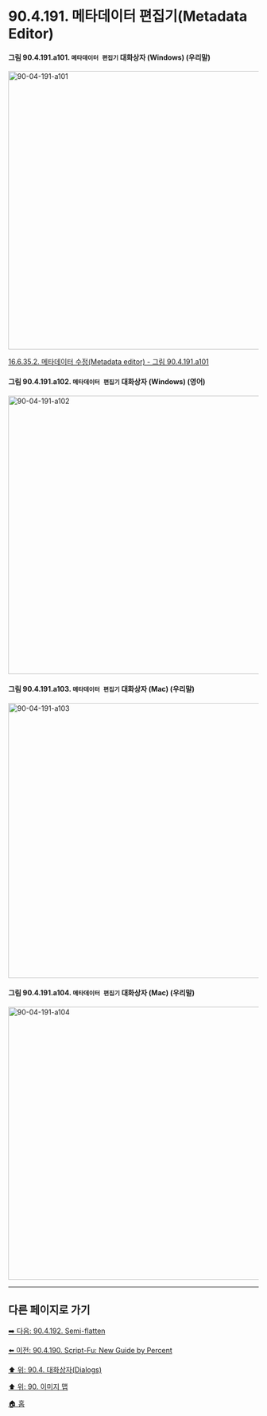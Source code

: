 # 90.4.191. 메타데이터 편집기(Metadata Editor)

<a id="90-04-191-a101"></a>

#### 그림 90.4.191.a101. `메타데이터 편집기` 대화상자 (Windows) (우리말)
<img width="646" height="559" alt="90-04-191-a101" src="https://github.com/user-attachments/assets/9af4468d-304f-4d83-8abb-f3428de0bf21" />

[16.6.35.2. 메타데이터 수정(Metadata editor) - 그림 90.4.191.a101](./16-06-35-02-metadata-editor.md#90-04-191-a101)

<a id="90-04-191-a102"></a>

#### 그림 90.4.191.a102. `메타데이터 편집기` 대화상자 (Windows) (영어)
<img width="646" height="559" alt="90-04-191-a102" src="https://github.com/user-attachments/assets/4c67a79b-edd3-4e97-b635-9e4c3a00b42f" />

<a id="90-04-191-a103"></a>

#### 그림 90.4.191.a103. `메타데이터 편집기` 대화상자 (Mac) (우리말)
<img width="645" height="552" alt="90-04-191-a103" src="https://github.com/user-attachments/assets/7ea3b1a3-16a3-4110-9f0d-7e78aa9a766e" />

<a id="90-04-191-a104"></a>

#### 그림 90.4.191.a104. `메타데이터 편집기` 대화상자 (Mac) (우리말)
<img width="645" height="548" alt="90-04-191-a104" src="https://github.com/user-attachments/assets/f19b3382-f7a4-4630-b61a-7f359716d0ef" />

***

## 다른 페이지로 가기

[➡️ 다음: 90.4.192. Semi-flatten](./90-04-0192-semi_flatten.md)

[⬅️ 이전: 90.4.190. Script-Fu: New Guide by Percent](./90-04-0190-script_fu_new_guide_by_percent.md)

[⬆️ 위: 90.4. 대화상자(Dialogs)](./90-04-0000-dialogs.md)

[⬆️ 위: 90. 이미지 맵](./90-00-image-map.md)

[🏠 홈](./00-home.md)